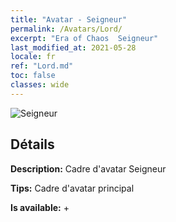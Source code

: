 ```yaml
---
title: "Avatar - Seigneur"
permalink: /Avatars/Lord/
excerpt: "Era of Chaos  Seigneur"
last_modified_at: 2021-05-28
locale: fr
ref: "Lord.md"
toc: false
classes: wide
---
```

 ![Seigneur](/images/a/bg_head_mainView.png)

## Détails

 **Description:** Cadre d'avatar Seigneur 

 **Tips:** Cadre d'avatar principal 

 **Is available:**  + 

